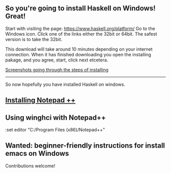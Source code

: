 So you're going to install Haskell on Windows! Great!
----------------------------
Start with visiting the page:
https://www.haskell.org/platform/
Go to the Windows icon.
Click one of the links either the 32bit or 64bit. The safest version is to take the 32bit.

This download will take around 10 minutes depending on your internet connection.
When it has finished downloading you open the installing pakage, and you agree, start, click next etcetera.

[Screenshots going through the steps of installing](https://www.dropbox.com/sh/wtjepz1n98tgj0p/AABV8X08aFDGsqne_gsGSfEja?dl=0)

----------

So now hopefully you have installed Haskell on windows. 

[Installing Notepad ++](http://notepad-plus-plus.org/)
-----

## Using winghci with Notepad++

:set editor "C:/Program Files (x86)/Notepad++"

## Wanted: beginner-friendly instructions for install emacs on Windows

Contributions welcome!
